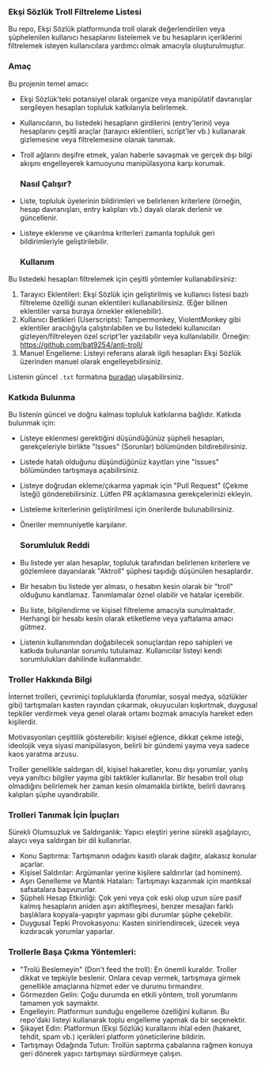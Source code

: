  ### Ekşi Sözlük Troll Filtreleme Listesi

Bu repo, Ekşi Sözlük platformunda troll olarak değerlendirilen veya şüphelenilen kullanıcı hesaplarını listelemek ve bu hesapların içeriklerini filtrelemek isteyen kullanıcılara yardımcı olmak amacıyla oluşturulmuştur.

  ### Amaç

Bu projenin temel amacı:

* Ekşi Sözlük'teki potansiyel olarak organize veya manipülatif davranışlar sergileyen hesapları topluluk katkılarıyla belirlemek.
* Kullanıcıların, bu listedeki hesapların girdilerini (entry'lerini) veya hesaplarını çeşitli araçlar (tarayıcı eklentileri, script'ler vb.) kullanarak gizlemesine veya filtrelemesine olanak tanımak.
* Troll ağlarını deşifre etmek, yalan haberle savaşmak ve gerçek dışı bilgi akışını engelleyerek kamuoyunu manipülasyona karşı korumak.

  ### Nasıl Çalışır?

* Liste, topluluk üyelerinin bildirimleri ve belirlenen kriterlere (örneğin, hesap davranışları, entry kalıpları vb.) dayalı olarak derlenir ve güncellenir.
* Listeye eklenme ve çıkarılma kriterleri zamanla topluluk geri bildirimleriyle geliştirilebilir.

  ### Kullanım

Bu listedeki hesapları filtrelemek için çeşitli yöntemler kullanabilirsiniz:

1. Tarayıcı Eklentileri: Ekşi Sözlük için geliştirilmiş ve kullanıcı listesi bazlı filtreleme özelliği sunan eklentileri kullanabilirsiniz. (Eğer bilinen eklentiler varsa buraya örnekler eklenebilir).
2. Kullanıcı Betikleri (Userscripts): Tampermonkey, ViolentMonkey gibi eklentiler aracılığıyla çalıştırılabilen ve bu listedeki kullanıcıları gizleyen/filtreleyen özel script'ler yazılabilir veya kullanılabilir. Örneğin: https://github.com/bat9254/anti-troll/
3. Manuel Engelleme: Listeyi referans alarak ilgili hesapları Ekşi Sözlük üzerinden manuel olarak engelleyebilirsiniz.

Listenin güncel `.txt` formatına [buradan](https://raw.githubusercontent.com/bat9254/troll-list/refs/heads/main/list.txt) ulaşabilirsiniz.

  ### Katkıda Bulunma

Bu listenin güncel ve doğru kalması topluluk katkılarına bağlıdır. Katkıda bulunmak için:

* Listeye eklenmesi gerektiğini düşündüğünüz şüpheli hesapları, gerekçeleriyle birlikte "Issues" (Sorunlar) bölümünden bildirebilirsiniz.
* Listede hatalı olduğunu düşündüğünüz kayıtları yine "Issues" bölümünden tartışmaya açabilirsiniz.
* Listeye doğrudan ekleme/çıkarma yapmak için "Pull Request" (Çekme İsteği) gönderebilirsiniz. Lütfen PR açıklamasına gerekçelerinizi ekleyin.
* Listeleme kriterlerinin geliştirilmesi için önerilerde bulunabilirsiniz.
* Öneriler memnuniyetle karşılanır.

  ### Sorumluluk Reddi

* Bu listede yer alan hesaplar, topluluk tarafından belirlenen kriterlere ve gözlemlere dayanılarak "Aktroll" şüphesi taşıdığı düşünülen hesaplardır.
* Bir hesabın bu listede yer alması, o hesabın kesin olarak bir "troll" olduğunu kanıtlamaz. Tanımlamalar öznel olabilir ve hatalar içerebilir.
* Bu liste, bilgilendirme ve kişisel filtreleme amacıyla sunulmaktadır. Herhangi bir hesabı kesin olarak etiketleme veya yaftalama amacı gütmez.
* Listenin kullanımından doğabilecek sonuçlardan repo sahipleri ve katkıda bulunanlar sorumlu tutulamaz. Kullanıcılar listeyi kendi sorumlulukları dahilinde kullanmalıdır.

### Troller Hakkında Bilgi

İnternet trolleri, çevrimiçi topluluklarda (forumlar, sosyal medya, sözlükler gibi) tartışmaları kasten rayından çıkarmak, okuyucuları kışkırtmak, duygusal tepkiler verdirmek veya genel olarak ortamı bozmak amacıyla hareket eden kişilerdir. 

Motivasyonları çeşitlilik gösterebilir: kişisel eğlence, dikkat çekme isteği, ideolojik veya siyasi manipülasyon, belirli bir gündemi yayma veya sadece kaos yaratma arzusu.

Troller genellikle saldırgan dil, kişisel hakaretler, konu dışı yorumlar, yanlış veya yanıltıcı bilgiler yayma gibi taktikler kullanırlar. Bir hesabın troll olup olmadığını belirlemek her zaman kesin olmamakla birlikte, belirli davranış kalıpları şüphe uyandırabilir.


 ### Trolleri Tanımak İçin İpuçları

Sürekli Olumsuzluk ve Saldırganlık: Yapıcı eleştiri yerine sürekli aşağılayıcı, alaycı veya saldırgan bir dil kullanırlar.
* Konu Saptırma: Tartışmanın odağını kasıtlı olarak dağıtır, alakasız konular açarlar.
* Kişisel Saldırılar: Argümanlar yerine kişilere saldırırlar (ad hominem).
* Aşırı Genelleme ve Mantık Hataları: Tartışmayı kazanmak için mantıksal safsatalara başvururlar.
* Şüpheli Hesap Etkinliği: Çok yeni veya çok eski olup uzun süre pasif kalmış hesapların aniden aşırı aktifleşmesi, benzer mesajları farklı başlıklara kopyala-yapıştır yapması gibi durumlar şüphe çekebilir.
* Duygusal Tepki Provokasyonu: Kasten sinirlendirecek, üzecek veya kızdıracak yorumlar yaparlar.

 ### Trollerle Başa Çıkma Yöntemleri:

* "Trolü Beslemeyin" (Don't feed the troll): En önemli kuraldır. Troller dikkat ve tepkiyle beslenir. Onlara cevap vermek, tartışmaya girmek genellikle amaçlarına hizmet eder ve durumu tırmandırır.
* Görmezden Gelin: Çoğu durumda en etkili yöntem, troll yorumlarını tamamen yok saymaktır.
* Engelleyin: Platformun sunduğu engelleme özelliğini kullanın. Bu repo'daki listeyi kullanarak toplu engelleme yapmak da bir seçenektir.
* Şikayet Edin: Platformun (Ekşi Sözlük) kurallarını ihlal eden (hakaret, tehdit, spam vb.) içerikleri platform yöneticilerine bildirin.
* Tartışmayı Odağında Tutun: Trollün saptırma çabalarına rağmen konuya geri dönerek yapıcı tartışmayı sürdürmeye çalışın.
